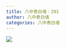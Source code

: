 ```yaml
---
title: 八中表白墙：201
author: 八中表白墙
categories: 八中表白墙
---
```


![](https://img.urlnode.com/file/23c116c6a9c53691ef797.jpg)